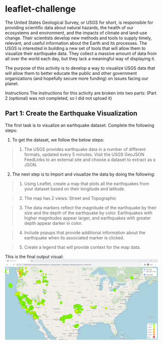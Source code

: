 # leaflet-challenge

The United States Geological Survey, or USGS for short, is responsible for providing scientific data about natural hazards, the health of our ecosystems and environment, and the impacts of climate and land-use change. Their scientists develop new methods and tools to supply timely, relevant, and useful information about the Earth and its processes. The USGS is interested in building a new set of tools that will allow them to visualize their earthquake data. They collect a massive amount of data from all over the world each day, but they lack a meaningful way of displaying it. 

The purpose of this activity is to develop a way to visualize USGS data that will allow them to better educate the public and other government organizations (and hopefully secure more funding) on issues facing our planet.


Instructions
The instructions for this activity are broken into two parts: (Part 2 (optional) was not completed, so I did not upload it) 

## Part 1: Create the Earthquake Visualization

The first task is to visualize an earthquake dataset. Complete the following steps:

1) To get the dataset, we follow the below steps: 

> 1. The USGS provides earthquake data in a number of different formats, updated every 5 minutes. Visit the USGS GeoJSON FeedLinks to an external site and choose a dataset to extract as a JSON.

2) The next step is to Import and visualize the data by doing the following:

> 1. Using Leaflet, create a map that plots all the earthquakes from your dataset based on their longitude and latitude.

> 2. The map has 2 views: Street and Topographic

> 3. The data markers reflect the magnitude of the earthquake by their size and the depth of the earthquake by color. Earthquakes with higher magnitudes appear larger, and earthquakes with greater depth appear darker in color.

>4. Include popups that provide additional information about the earthquake when its associated marker is clicked.

>5. Create a legend that will provide context for the map data.

This is the final output visual: 
![Output](https://github.com/AADHIP09/leaflet-challenge/blob/main/Output/Leaflet-challenge-Part-1.png)


